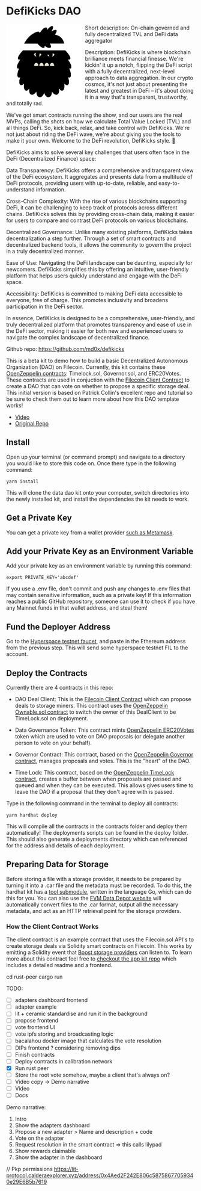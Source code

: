 # DefiKicks DAO

<img src="./decentralized-repo/frontend/defikicks-logo-big.png"
     alt="Markdown Monster icon"
     style="float: left; margin-right: 10px;width:200px" />

Short description: 
On-chain governed and fully decentralized TVL and DeFi data aggregator

Description:
DefiKicks is where blockchain brilliance meets financial finesse. We're kickin' it up a notch, flipping the DeFi script with a fully decentralized, next-level approach to data aggregation. In our crypto cosmos, it's not just about presenting the latest and greatest in DeFi – it's about doing it in a way that's transparent, trustworthy, and totally rad.

We've got smart contracts running the show, and our users are the real MVPs, calling the shots on how we calculate Total Value Locked (TVL) and all things DeFi. So, kick back, relax, and take control with DefiKicks. We're not just about riding the DeFi wave, we're about giving you the tools to make it your own. Welcome to the DeFi revolution, DefiKicks style. 🚀

DefiKicks aims to solve several key challenges that users often face in the DeFi (Decentralized Finance) space:

Data Transparency: DefiKicks offers a comprehensive and transparent view of the DeFi ecosystem. It aggregates and presents data from a multitude of DeFi protocols, providing users with up-to-date, reliable, and easy-to-understand information.

Cross-Chain Complexity: With the rise of various blockchains supporting DeFi, it can be challenging to keep track of protocols across different chains. DefiKicks solves this by providing cross-chain data, making it easier for users to compare and contrast DeFi protocols on various blockchains.

Decentralized Governance: Unlike many existing platforms, DefiKicks takes decentralization a step further. Through a set of smart contracts and decentralized backend tools, it allows the community to govern the project in a truly decentralized manner.

Ease of Use: Navigating the DeFi landscape can be daunting, especially for newcomers. DefiKicks simplifies this by offering an intuitive, user-friendly platform that helps users quickly understand and engage with the DeFi space.

Accessibility: DefiKicks is committed to making DeFi data accessible to everyone, free of charge. This promotes inclusivity and broadens participation in the DeFi sector.

In essence, DefiKicks is designed to be a comprehensive, user-friendly, and truly decentralized platform that promotes transparency and ease of use in the DeFi sector, making it easier for both new and experienced users to navigate the complex landscape of decentralized finance.

Github repo:
https://github.com/md0x/defikicks

This is a beta kit to demo how to build a basic Decentralized Autonomous Organization (DAO) on Filecoin. Currently, this kit contains these [OpenZeppelin contracts](https://docs.openzeppelin.com/contracts/4.x/governance): Timelock.sol, Governor.sol, and ERC20Votes. These contracts are used in conjuction with the [Filecoin Client Contract](https://github.com/filecoin-project/fvm-starter-kit-deal-making) to create a DAO that can vote on whether to propose a specific storage deal. This initial version is based on Patrick Collin's excellent repo and tutorial so be sure to check them out to learn more about how this DAO template works!

* [Video](https://www.youtube.com/watch?v=AhJtmUqhAqg)
* [Original Repo](https://github.com/PatrickAlphaC/dao-template)

## Install

Open up your terminal (or command prompt) and navigate to a directory you would like to store this code on. Once there type in the following command:

```
yarn install
```


This will clone the data dao kit onto your computer, switch directories into the newly installed kit, and install the dependencies the kit needs to work.

## Get a Private Key

You can get a private key from a wallet provider [such as Metamask](https://metamask.zendesk.com/hc/en-us/articles/360015289632-How-to-export-an-account-s-private-key).


## Add your Private Key as an Environment Variable

Add your private key as an environment variable by running this command:

 ```
export PRIVATE_KEY='abcdef'
```

If you use a .env file, don't commit and push any changes to .env files that may contain sensitive information, such as a private key! If this information reaches a public GitHub repository, someone can use it to check if you have any Mainnet funds in that wallet address, and steal them!

## Fund the Deployer Address

Go to the [Hyperspace testnet faucet](https://hyperspace.yoga/#faucet), and paste in the Ethereum address from the previous step. This will send some hyperspace testnet FIL to the account.

## Deploy the Contracts

Currently there are 4 contracts in this repo:

* DAO Deal Client: This is the [Filecoin Client Contract](https://github.com/filecoin-project/fvm-starter-kit-deal-making) which can propose deals to storage miners. This contract uses the [OpenZeppelin Ownable.sol contract](https://docs.openzeppelin.com/contracts/2.x/access-control#ownership-and-ownable) to switch the owner of this DealClient to be TimeLock.sol on deployment.

* Data Governance Token: This contract mints [OpenZeppelin ERC20Votes](https://docs.openzeppelin.com/contracts/4.x/api/token/erc20#ERC20Votes) token which are used to vote on DAO proposals (or delegate another person to vote on your behalf).

* Governor Contract: This contract, based on the [OpenZeppelin Governor contract](https://docs.openzeppelin.com/contracts/4.x/api/governance#Governor), manages proposals and votes. This is the "heart" of the DAO.

* Time Lock: This contract, based on the [OpenZeppelin TimeLock contract](https://blog.openzeppelin.com/protect-your-users-with-smart-contract-timelocks/), creates a buffer between when proposals are passed and queued and when they can be executed. This allows gives users time to leave the DAO if a proposal that they don't agree with is passed.


Type in the following command in the terminal to deploy all contracts:

 ```
yarn hardhat deploy
```

This will compile all the contracts in the contracts folder and deploy them automatically! The deployments scripts can be found in the deploy folder. This should also generate a deployments directory which can referenced for the address and details of each deployment.

## Preparing Data for Storage

Before storing a file with a storage provider, it needs to be prepared by turning it into a .car file and the metadata must be recorded. To do this, the hardhat kit has a [tool submodule](https://github.com/filecoin-project/fevm-hardhat-kit/tree/main/tools), written in the language Go, which can do this for you. You can also use the [FVM Data Depot website](https://data.lighthouse.storage/) will automatically convert files to the .car format, output all the necessary metadata, and act as an HTTP retrieval point for the storage providers.

### How the Client Contract Works

The client contract is an example contract that uses the Filecoin.sol API's to create storage deals via Solidity smart contracts on Filecoin. This works by emitting a Solidity event that [Boost storage providers](https://boost.filecoin.io/) can listen to. To learn more about this contract feel free to [checkout the app kit repo](https://github.com/filecoin-project/fvm-starter-kit-deal-making) which includes a detailed readme and a frontend.



cd rust-peer
cargo run

TODO:
- [ ] adapters dashboard frontend
- [ ] adapter example
- [ ] lit + ceramic standardise and run it in the background
- [ ] propose frontend
- [ ] vote frontend UI
- [ ] vote ipfs storing and broadcasting logic
- [ ] bacalahou docker image that calculates the vote resolution
- [ ] DIPs frontend ? considering removing dips
- [ ] Finish contracts
- [ ] Deploy contracts in calibration network
- [x] Run rust peer
- [ ] Store the root vote somehow, maybe a client that's always on?
- [ ] Video copy -> Demo narrative
- [ ] Video
- [ ] Docs

Demo narrative:
1. Intro
2. Show the adapters dashboard
3. Propose a new adapter > Name and description + code
4. Vote on the adapter
5. Request resolution in the smart contract => this calls lilypad
6. Show rewards claimable
7. Show the adapter in the dashboard

// Pkp permissions
https://lit-protocol.calderaexplorer.xyz/address/0x4Aed2F242E806c58758677059340e29E6B5b7619


